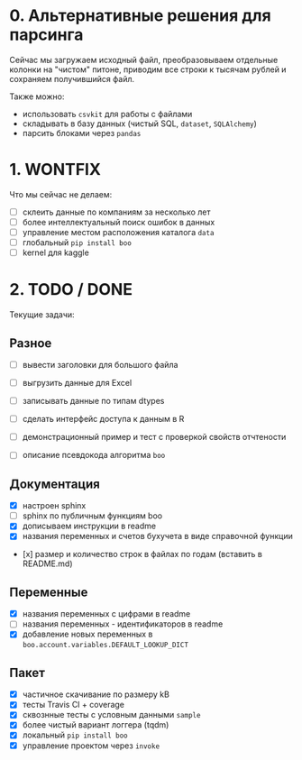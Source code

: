 # 0. Альтернативные решения для парсинга 

Сейчас мы загружаем исходный файл, преобразовываем отдельные колонки
на "чистом" питоне, приводим все строки к тысячам рублей и сохраняем 
получившийся файл.

Также можно: 

- использовать  `csvkit` для работы с файлами
- складывать в базу данных (чистый SQL, `dataset`, `SQLAlchemy`)
- парсить блоками через `pandas`


# 1. WONTFIX

Что мы сейчас не делаем:

- [ ] склеить данные по компаниям за несколько лет
- [ ] более интеллектуальный поиск ошибок в данных
- [ ] управление местом расположения каталога `data`
- [ ] глобальный `pip install boo` 
- [ ] kernel для kaggle

# 2. TODO / DONE

Текущие задачи:

## Разное

- [ ] вывести заголовки для большого файла
- [ ] выгрузить данные для Excel
- [ ] записывать данные по типам dtypes
- [ ] сделать интерфейс доступа к данным в R
- [ ] демонстрационный пример и тест с проверкой свойств отчтености
- [ ] описание псевдокода алгоритма `boo`


## Документация 

- [x] настроен sphinx 
- [ ] sphinx по публичным функциям boo
- [x] дописываем инструкции в readme
- [x] названия переменных и счетов бухучета в виде справочной функции 
- [х] размер и количество строк в файлах по годам (вставить в README.md)

## Переменные

- [x] названия переменных с цифрами в readme
- [ ] названия переменных - идентификаторов в readme
- [x] добавление новых переменных в `boo.account.variables.DEFAULT_LOOKUP_DICT`
  
## Пакет

- [x] частичное скачивание по размеру kB 
- [x] тесты Travis CI + coverage 
- [x] сквознные тесты с условным данными `sample`
- [x] более чиcтый вариант логгера (tqdm)
- [x] локальный `pip install boo`
- [x] управление проектом через `invoke`